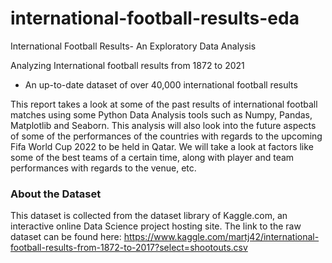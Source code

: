 # international-football-results-eda
International Football Results- An Exploratory Data Analysis


Analyzing International football results from 1872 to 2021
  - An up-to-date dataset of over 40,000 international football results

This report takes a look at some of the past results of international football matches using some Python Data Analysis tools such as Numpy, Pandas, Matplotlib and Seaborn. This analysis will also look into the future aspects of some of the performances of the countries with regards to the upcoming Fifa World Cup 2022 to be held in Qatar. We will take a look at factors like some of the best teams of a certain time, along with player and team performances with regards to the venue, etc.

### About the Dataset

This dataset is collected from the dataset library of Kaggle.com, an interactive online Data Science project hosting site. The link to the raw dataset can be found here: https://www.kaggle.com/martj42/international-football-results-from-1872-to-2017?select=shootouts.csv
